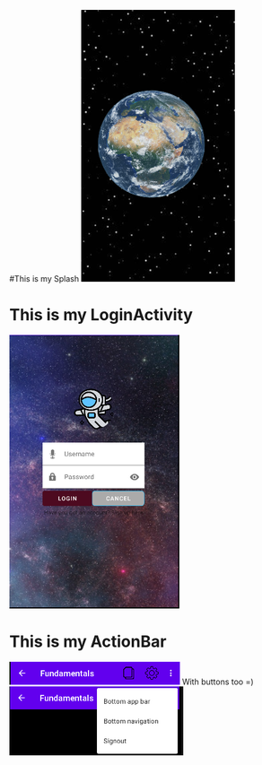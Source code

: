 #This is my Splash
![Splash](https://raw.githubusercontent.com/Braveras/First/master/gradle/Readme-images/splash.png)

# This is my LoginActivity

![LoginActivity](https://raw.githubusercontent.com/Braveras/First/master/gradle/Readme-images/login_activity.png)

# This is my ActionBar
![ActionBar](https://raw.githubusercontent.com/Braveras/First/master/gradle/Readme-images/actionBar.png)
With buttons too =)
![ActionBarButtons](https://raw.githubusercontent.com/Braveras/First/master/gradle/Readme-images/actionBar_buttons.png)
